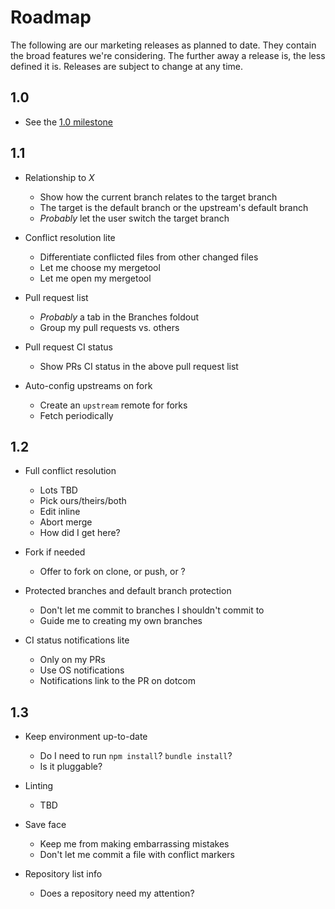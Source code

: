 # Roadmap

The following are our marketing releases as planned to date. They contain the broad features we're considering. The further away a release is, the less defined it is. Releases are subject to change at any time.

## 1.0

- See the [1.0 milestone](https://github.com/desktop/desktop/milestone/7)

## 1.1

- Relationship to _X_
  - Show how the current branch relates to the target branch
  - The target is the default branch or the upstream's default branch
  - _Probably_ let the user switch the target branch

- Conflict resolution lite
  - Differentiate conflicted files from other changed files
  - Let me choose my mergetool
  - Let me open my mergetool

- Pull request list
  - _Probably_ a tab in the Branches foldout
  - Group my pull requests vs. others

- Pull request CI status
  - Show PRs CI status in the above pull request list

- Auto-config upstreams on fork
  - Create an `upstream` remote for forks
  - Fetch periodically

## 1.2

- Full conflict resolution
  - Lots TBD
  - Pick ours/theirs/both
  - Edit inline
  - Abort merge
  - How did I get here?

- Fork if needed
  - Offer to fork on clone, or push, or ?

- Protected branches and default branch protection
  - Don't let me commit to branches I shouldn't commit to
  - Guide me to creating my own branches

- CI status notifications lite
  - Only on my PRs
  - Use OS notifications
  - Notifications link to the PR on dotcom

## 1.3

- Keep environment up-to-date
  - Do I need to run `npm install`? `bundle install`?
  - Is it pluggable?

- Linting
  - TBD

- Save face
  - Keep me from making embarrassing mistakes
  - Don't let me commit a file with conflict markers

- Repository list info
  - Does a repository need my attention?
